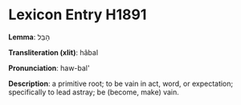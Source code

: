 # Lexicon Entry H1891

**Lemma**: הָבַל

**Transliteration (xlit)**: hâbal

**Pronunciation**: haw-bal'

**Description**:
a primitive root; to be vain in act, word, or expectation; specifically to lead astray; be (become, make) vain.
